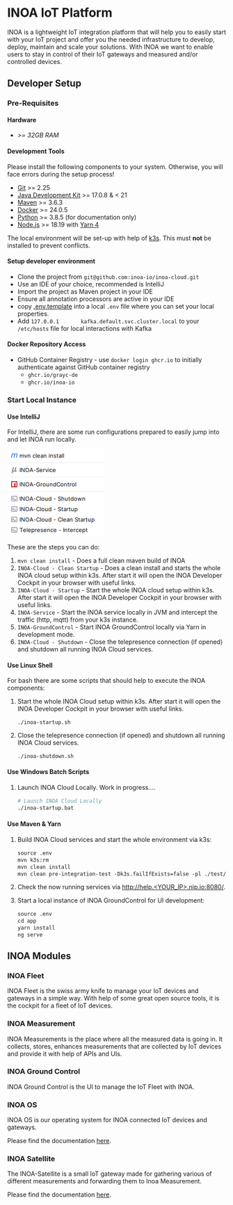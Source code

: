 # INOA IoT Platform

INOA is a lightweight IoT integration platform that
will help you to easily start with your IoT project and offer you the needed infrastructure to develop, deploy, maintain
and scale your solutions. With INOA we want to enable users to stay in control of their IoT gateways and measured and/or
controlled devices.

## Developer Setup

### Pre-Requisites

#### Hardware

* *>= 32GB RAM*

#### Development Tools

Please install the following components to your system. Otherwise, you will face errors during the setup process!

* [Git](https://git-scm.com/) >= 2.25
* [Java Development Kit](https://openjdk.org/install/) >= 17.0.8 & < 21
* [Maven](https://maven.apache.org/) >= 3.6.3
* [Docker](https://www.docker.com/) >= 24.0.5
* [Python](https://www.python.org/) >= 3.8.5 (for documentation only)
* [Node.js](https://nodejs.org/en/download/package-manager) >= 18.19 with [Yarn 4](https://yarnpkg.com/getting-started/install)

The local environment will be set-up with help of [k3s](https://k3s.io/). This must **not** be installed to prevent conflicts.

#### Setup developer environment

* Clone the project from `git@github.com:inoa-io/inoa-cloud.git`
* Use an IDE of your choice, recommended is IntelliJ
* Import the project as Maven project in your IDE
* Ensure all annotation processors are active in your IDE
* copy [.env.template](../../.env.template) into a local `.env` file where you can set your local properties.
* Add `127.0.0.1       kafka.default.svc.cluster.local` to your `/etc/hosts` file for local interactions with Kafka

#### Docker Repository Access

* GitHub Container Registry - use `docker login ghcr.io` to initially authenticate against GitHub container registry
  * `ghcr.io/grayc-de`
  * `ghcr.io/inoa-io`

### Start Local Instance

#### Use IntelliJ

For IntelliJ, there are some run configurations prepared to easily jump into and let INOA run locally.

![intellij-run](docs/assets/intellij-run.png)

These are the steps you can do:

1. `mvn clean install` - Does a full clean maven build of INOA
2. `INOA-Cloud - Clean Startup` - Does a clean install and starts the whole INOA cloud setup within k3s. After start it will open the INOA Developer Cockpit in your browser with useful links.
3. `INOA-Cloud - Startup` - Start the whole INOA cloud setup within k3s. After start it will open the INOA Developer Cockpit in your browser with useful links.
4. `INOA-Service` - Start the INOA service locally in JVM and intercept the traffic (http, mqtt) from your k3s instance.
5. `INOA-GroundControl` - Start INOA GroundControl locally via Yarn in development mode.
6. `INOA-Cloud - Shutdown` - Close the telepresence connection (if opened) and shutdown all running INOA Cloud services.

#### Use Linux Shell

For bash there are some scripts that should help to execute the INOA components:

1. Start the whole INOA Cloud setup within k3s. After start it will open the INOA Developer Cockpit in your browser with useful links.

    ```shell
    ./inoa-startup.sh
    ```

2. Close the telepresence connection (if opened) and shutdown all running INOA Cloud services.

    ```shell
    ./inoa-shutdown.sh
    ```

#### Use Windows Batch Scripts

1. Launch INOA Cloud Locally. Work in progress....

    ```bash
    # Launch INOA Cloud Locally
    ./inoa-startup.bat
    ```

#### Use Maven & Yarn

1. Build INOA Cloud services and start the whole environment via k3s:

    ```shell
    source .env
    mvn k3s:rm
    mvn clean install
    mvn clean pre-integration-test -Dk3s.failIfExists=false -pl ./test/
    ```

2. Check the now running services via [http://help.<YOUR_IP>.nip.io:8080/](http://help.127.0.0.1.nip.io:8080/).
3. Start a local instance of INOA GroundControl for UI development:

    ```shell
    source .env
    cd app
    yarn install
    ng serve
    ```

## INOA Modules

### INOA Fleet

INOA Fleet is the swiss army knife to manage your IoT devices and gateways in a simple way. With help of some great open
source tools, it is the cockpit for a fleet of IoT devices.

### INOA Measurement

INOA Measurements is the place where all the measured data is going in. It collects, stores, enhances measurements that
are collected by IoT devices and provide it with help of APIs and UIs.

### INOA Ground Control

INOA Ground Control is the UI to manage the IoT Fleet with INOA.

### INOA OS

INOA OS is our operating system for INOA connected IoT devices and gateways.

Please find the documentation [here](https://inoa-io.github.io/inoa-os-esp32/).

### INOA Satellite

The INOA-Satellite is a small IoT gateway made for gathering various of different measurements and forwarding them to Inoa
Measurement.

Please find the documentation [here](https://inoa-io.github.io/satellite/).
